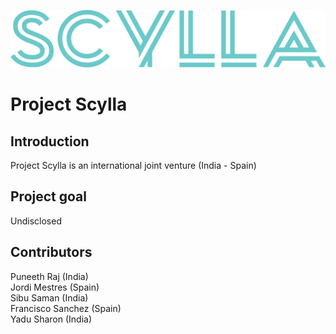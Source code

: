 ![](documentation/scyllalogo.svg)

# Project Scylla

## Introduction
Project Scylla is an international joint venture (India - Spain)

## Project goal
Undisclosed

## Contributors
Puneeth Raj (India)  
Jordi Mestres (Spain)  
Sibu Saman (India)  
Francisco Sanchez (Spain)  
Yadu Sharon (India)  
